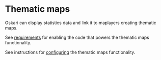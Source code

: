 # Thematic maps

Oskari can display statistics data and link it to maplayers creating thematic maps.

See [requirements](thematicmaps/requirements) for enabling the code that powers the thematic maps functionality.

See instructions for [configuring](thematicmaps/config) the thematic maps functionality.
